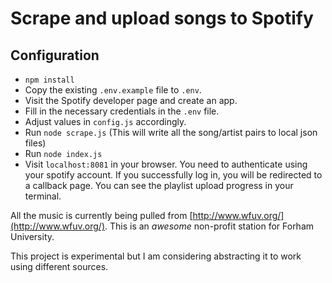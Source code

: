 # Scrape and upload songs to Spotify
 
## Configuration

- `npm install`
- Copy the existing `.env.example` file to `.env`.
- Visit the Spotify developer page and create an app.
- Fill in the necessary credentials in the `.env` file. 
- Adjust values in `config.js` accordingly.
- Run `node scrape.js` (This will write all the song/artist pairs to local json files)
- Run `node index.js`
- Visit `localhost:8081` in your browser. You need to authenticate using your spotify account. If you successfully log in, you will be redirected to a callback page. You can see the playlist upload progress in your terminal.

All the music is currently being pulled from [http://www.wfuv.org/](http://www.wfuv.org/). This is an *awesome* non-profit station for Forham University.   

This project is experimental but I am considering abstracting it to work using different sources.
